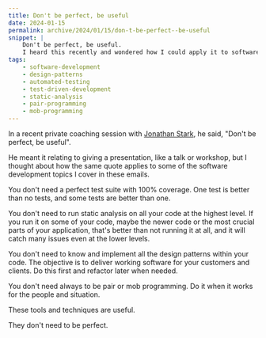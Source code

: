 ```yaml
---
title: Don't be perfect, be useful
date: 2024-01-15
permalink: archive/2024/01/15/don-t-be-perfect--be-useful
snippet: |
    Don't be perfect, be useful.
    I heard this recently and wondered how I could apply it to software development.
tags:
    - software-development
    - design-patterns
    - automated-testing
    - test-driven-development
    - static-analysis
    - pair-programming
    - mob-programming
---
```


In a recent private coaching session with [Jonathan Stark](https://jonathanstark.com), he said, "Don't be perfect, be useful".

He meant it relating to giving a presentation, like a talk or workshop, but I thought about how the same quote applies to some of the software development topics I cover in these emails.

You don't need a perfect test suite with 100% coverage. One test is better than no tests, and some tests are better than one.

You don't need to run static analysis on all your code at the highest level. If you run it on some of your code, maybe the newer code or the most crucial parts of your application, that's better than not running it at all, and it will catch many issues even at the lower levels.

You don't need to know and implement all the design patterns within your code. The objective is to deliver working software for your customers and clients. Do this first and refactor later when needed.

You don't need always to be pair or mob programming. Do it when it works for the people and situation.

These tools and techniques are useful.

They don't need to be perfect.
